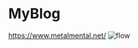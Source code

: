# MyBlog
https://www.metalmental.net/
![flow](https://github.com/Flupinochan/MyBlog/assets/140839406/8b823846-49e4-42a0-a1fa-027ad83781b0)
